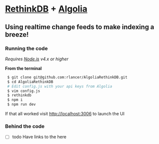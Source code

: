 [RethinkDB](https://www.rethinkdb.com) + [Algolia](https://www.algolia.com) 
=================

Using realtime change feeds to make indexing a breeze! 
-----------

### Running the code
*Requires [Node.js](https://nodejs.org) v4.x or higher*



**From the terminal** 
```bash  
 $ git clone git@github.com:rlancer/AlgoliaRethinkDB.git
 $ cd AlgoliaRethinkDB
 # Edit config.js with your api keys from Algolia 
 $ vim config.js 
 $ rethinkdb
 $ npm i
 $ npm run dev
```
If that all worked visit [http://localhost:3006](http://localhost:3006) to launch the UI

### Behind the code
* [ ] todo Have links to the here



